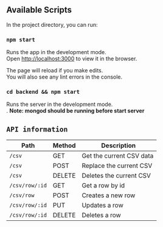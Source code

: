 ## Available Scripts

In the project directory, you can run:

### `npm start`

Runs the app in the development mode.<br>
Open [http://localhost:3000](http://localhost:3000) to view it in the browser.

The page will reload if you make edits.<br>
You will also see any lint errors in the console.

### `cd backend && npm start`

Runs the server in the development mode.<br>.
**Note: mongod should be running before start server**

## `API information`
| Path | Method | Description |
| --- | --- | --- |
| `/csv` | GET | Get the current CSV data |
| `/csv` | POST | Replace the current CSV |
| `/csv` | DELETE | Deletes the current CSV |
| `/csv/row/:id` | GET | Get a row by id |
| `/csv/row` | POST | Creates a new row |
| `/csv/row/:id` | PUT | Updates a row |
| `/csv/row/:id` | DELETE | Deletes a row |

